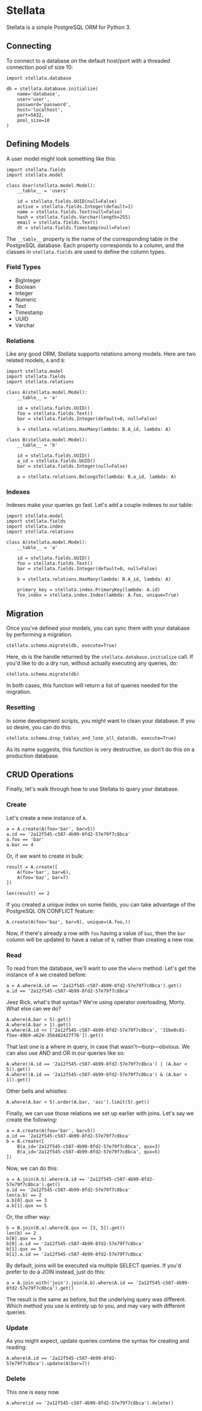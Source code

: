 # Stellata

Stellata is a simple PostgreSQL ORM for Python 3.

## Connecting

To connect to a database on the default host/port with a threaded connection pool of size 10:

    import stellata.database

    db = stellata.database.initialize(
        name='database',
        user='user',
        password='password',
        host='localhost',
        port=5432,
        pool_size=10
    )

## Defining Models

A user model might look something like this:

    import stellata.fields
    import stellata.model

    class User(stellata.model.Model):
        __table__ = 'users'

        id = stellata.fields.UUID(null=False)
        active = stellata.fields.Integer(default=1)
        name = stellata.fields.Text(null=False)
        hash = stellata.fields.Varchar(length=255)
        email = stellata.fields.Text()
        dt = stellata.fields.Timestamp(null=False)

The `__table__` property is the name of the corresponding table in the PostgreSQL database. Each property corresponds to a column, and the classes in `stellata.fields` are used to define the column types.

### Field Types

* BigInteger
* Boolean
* Integer
* Numeric
* Text
* Timestamp
* UUID
* Varchar

### Relations

Like any good ORM, Stellata supports relations among models. Here are two related models, `A` and `B`:

    import stellata.model
    import stellata.fields
    import stellata.relations

    class A(stellata.model.Model):
        __table__ = 'a'

        id = stellata.fields.UUID()
        foo = stellata.fields.Text()
        bar = stellata.fields.Integer(default=0, null=False)

        b = stellata.relations.HasMany(lambda: B.A_id, lambda: A)

    class B(stellata.model.Model):
        __table__ = 'b'

        id = stellata.fields.UUID()
        a_id = stellata.fields.UUID()
        bar = stellata.fields.Integer(null=False)

        a = stellata.relations.BelongsTo(lambda: B.a_id, lambda: A)

### Indexes

Indexes make your queries go fast. Let's add a couple indexes to our table:

    import stellata.model
    import stellata.fields
    import stellata.index
    import stellata.relations

    class A(stellata.model.Model):
        __table__ = 'a'

        id = stellata.fields.UUID()
        foo = stellata.fields.Text()
        bar = stellata.fields.Integer(default=0, null=False)

        b = stellata.relations.HasMany(lambda: B.A_id, lambda: A)

        primary_key = stellata.index.PrimaryKey(lambda: A.id)
        foo_index = stellata.index.Index(lambda: A.foo, unique=True)

## Migration

Once you've defined your models, you can sync them with your database by performing a migration.

    stellata.schema.migrate(db, execute=True)

Here, `db` is the handle returned by the `stellata.database.initialize` call. If you'd like to do a dry run, without actually executing any queries, do:

    stellata.schema.migrate(db)

In both cases, this function will return a list of queries needed for the migration.

### Resetting

In some development scripts, you might want to clean your database. If you so desire, you can do this:

    stellata.schema.drop_tables_and_lose_all_data(db, execute=True)

As its name suggests, this function is very destructive, so don't do this on a production database.

## CRUD Operations

Finally, let's walk through how to use Stellata to query your database.

### Create

Let's create a new instance of `A`.

    a = A.create(A(foo='bar', bar=5))
    a.id == '2a12f545-c587-4b99-8fd2-57e79f7c8bca'
    a.foo == 'bar'
    a.bar == 4

Or, if we want to create in bulk:

    result = A.create([
        A(foo='bar', bar=6),
        A(foo='baz', bar=7)
    ])

    len(result) == 2

If you created a unique index on some fields, you can take advantage of the PostgreSQL ON CONFLICT feature:

    A.create(A(foo='baz', bar=9), unique=(A.foo,))

Now, if there's already a row with `foo` having a value of `baz`, then the `bar` column will be updated to have a value of `9`, rather than creating a new row.

### Read

To read from the database, we'll want to use the `where` method. Let's get the instance of `A` we created before:

    a = A.where(A.id == '2a12f545-c587-4b99-8fd2-57e79f7c8bca').get()
    a.id == '2a12f545-c587-4b99-8fd2-57e79f7c8bca'

Jeez Rick, what's that syntax? We're using operator overloading, Morty. What else can we do?

    A.where(A.bar < 5).get()
    A.where(A.bar > 1).get()
    A.where(A.id << ['2a12f545-c587-4b99-8fd2-57e79f7c8bca', '31be0c81-f5ee-49b9-a624-356402427f76']).get()

That last one is a where in query, in case that wasn't—burp—obvious. We can also use AND and OR in our queries like so:

    A.where((A.id == '2a12f545-c587-4b99-8fd2-57e79f7c8bca') | (A.bar < 5)).get()
    A.where((A.id == '2a12f545-c587-4b99-8fd2-57e79f7c8bca') & (A.bar > 1)).get()

Other bells and whistles:

    A.where(A.bar < 5).order(A.bar, 'asc').limit(5).get()

Finally, we can use those relations we set up earlier with joins. Let's say we create the following:

    a = A.create(A(foo='bar', bar=5))
    a.id == '2a12f545-c587-4b99-8fd2-57e79f7c8bca'
    b = B.create([
        B(a_id='2a12f545-c587-4b99-8fd2-57e79f7c8bca', qux=3)
        B(a_id='2a12f545-c587-4b99-8fd2-57e79f7c8bca', qux=5)
    ])

Now, we can do this:

    a = A.join(A.b).where(A.id == '2a12f545-c587-4b99-8fd2-57e79f7c8bca').get()
    a.id == '2a12f545-c587-4b99-8fd2-57e79f7c8bca'
    len(a.b) == 2
    a.b[0].qux == 3
    a.b[1].qux == 5

Or, the other way:

    b = B.join(B.a).where(B.qux << [3, 5]).get()
    len(b) == 2
    b[0].qux == 3
    b[0].a.id == '2a12f545-c587-4b99-8fd2-57e79f7c8bca'
    b[1].qux == 5
    b[1].a.id == '2a12f545-c587-4b99-8fd2-57e79f7c8bca'

By default, joins will be executed via multiple SELECT queries. If you'd prefer to do a JOIN instead, just do this:

    a = A.join_with('join').join(A.b).where(A.id == '2a12f545-c587-4b99-8fd2-57e79f7c8bca').get()

The result is the same as before, but the underlying query was different. Which method you use is entirely up to you, and may vary with different queries.

### Update

As you might expect, update queries combine the syntax for creating and reading:

    A.where(A.id == '2a12f545-c587-4b99-8fd2-57e79f7c8bca').update(A(bar=7))

### Delete

This one is easy now.

    A.where(id == '2a12f545-c587-4b99-8fd2-57e79f7c8bca').delete()
